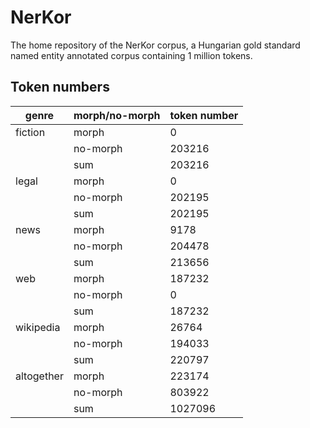 # NerKor
The home repository of the NerKor corpus, a Hungarian gold standard named entity annotated corpus containing 1 million tokens. 

## Token numbers

| genre | morph/no-morph | token number |
|---------|--------|------------|
| fiction | morph | 0 |
|  | no-morph | 203216 |
|  | sum | 203216 |
| legal | morph | 0 |
|  | no-morph | 202195 |
|  | sum | 202195 |
| news | morph | 9178 |
|  | no-morph | 204478 |
|  | sum | 213656 |
| web | morph | 187232 |
|  | no-morph | 0 |
|  | sum | 187232 |
| wikipedia | morph | 26764 |
|  | no-morph | 194033 |
|  | sum | 220797 |
| altogether | morph | 223174 |
|  | no-morph | 803922 |
|  | sum | 1027096 |
